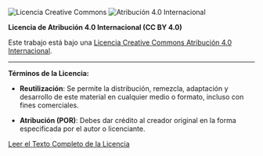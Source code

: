 ![Licencia Creative Commons](https://mirrors.creativecommons.org/presskit/icons/cc.svg)
![Atribución 4.0 Internacional](https://mirrors.creativecommons.org/presskit/icons/by.svg)

**Licencia de Atribución 4.0 Internacional (CC BY 4.0)**

Este trabajo está bajo una [Licencia Creative Commons Atribución 4.0 Internacional](http://creativecommons.org/licenses/by/4.0/).

---

**Términos de la Licencia:**

- **Reutilización**: Se permite la distribución, remezcla, adaptación y desarrollo de este material en cualquier medio o formato, incluso con fines comerciales.

- **Atribución (POR)**: Debes dar crédito al creador original en la forma especificada por el autor o licenciante.

[Leer el Texto Completo de la Licencia](http://creativecommons.org/licenses/by/4.0/)
